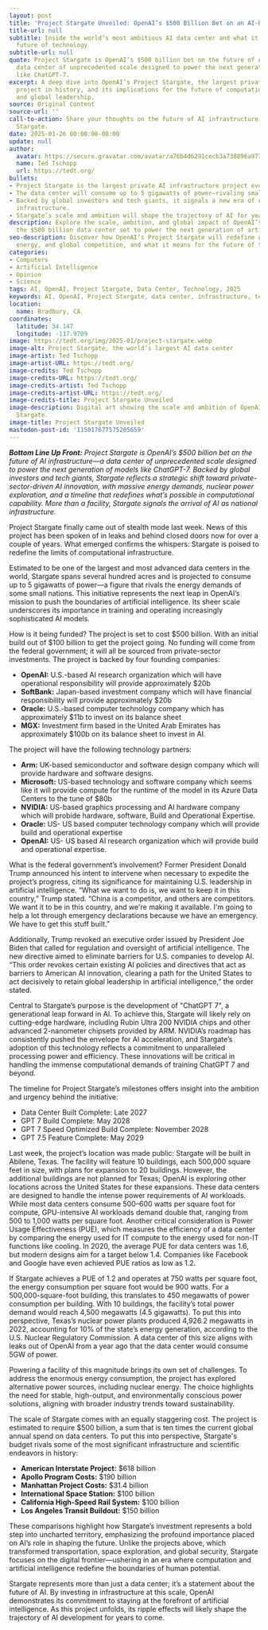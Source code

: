 ```yaml
---
layout: post
title: 'Project Stargate Unveiled: OpenAI’s $500 Billion Bet on an AI-Driven Future'
title-url: null
subtitle: Inside the world’s most ambitious AI data center and what it means for the
  future of technology
subtitle-url: null
quote: Project Stargate is OpenAI’s $500 billion bet on the future of AI infrastructure—a
  data center of unprecedented scale designed to power the next generation of models
  like ChatGPT-7.
excerpt: A deep dive into OpenAI’s Project Stargate, the largest private AI infrastructure
  project in history, and its implications for the future of computation, energy,
  and global leadership.
source: Original Content
source-url: ''
call-to-action: Share your thoughts on the future of AI infrastructure and Project
  Stargate.
date: 2025-01-26 00:00:00-08:00
update: null
author:
  avatar: https://secure.gravatar.com/avatar/a76b4d6291cecb3a738896a971bfb903?s=512&d=mp&r=g
  name: Ted Tschopp
  url: https://tedt.org/
bullets:
- Project Stargate is the largest private AI infrastructure project ever announced.
- The data center will consume up to 5 gigawatts of power—rivaling small nations.
- Backed by global investors and tech giants, it signals a new era of AI as national
  infrastructure.
- Stargate’s scale and ambition will shape the trajectory of AI for years to come.
description: Explore the scale, ambition, and global impact of OpenAI’s Project Stargate,
  the $500 billion data center set to power the next generation of artificial intelligence.
seo-description: Discover how OpenAI’s Project Stargate will redefine AI infrastructure,
  energy, and global competition, and what it means for the future of technology.
categories:
- Computers
- Artificial Intelligence
- Opinion
- Science
tags: AI, OpenAI, Project Stargate, Data Center, Technology, 2025
keywords: AI, OpenAI, Project Stargate, data center, infrastructure, technology, 2025
location:
  name: Bradbury, CA
coordinates:
  latitude: 34.147
  longitude: -117.9709
image: https://tedt.org/img/2025-01/project-stargate.webp
image-alt: Project Stargate, the world’s largest AI data center
image-artist: Ted Tschopp
image-artist-URL: https://tedt.org/
image-credits: Ted Tschopp
image-credits-URL: https://tedt.org/
image-credits-artist: Ted Tschopp
image-credits-artist-URL: https://tedt.org/
image-credits-title: Project Stargate Unveiled
image-description: Digital art showing the scale and ambition of OpenAI’s Project
  Stargate.
image-title: Project Stargate Unveiled
mastodon-post-id: '115017677575205659'
---
```

_**Bottom Line Up Front:** Project Stargate is OpenAI’s $500 billion bet on the future of AI infrastructure—a data center of unprecedented scale designed to power the next generation of models like ChatGPT-7. Backed by global investors and tech giants, Stargate reflects a strategic shift toward private-sector-driven AI innovation, with massive energy demands, nuclear power exploration, and a timeline that redefines what’s possible in computational capability. More than a facility, Stargate signals the arrival of AI as national infrastructure._

Project Stargate finally came out of stealth mode last week. News of this project has been spoken of in leaks and behind closed doors now for over a couple of years. What emerged confirms the whispers: Stargate is poised to redefine the limits of computational infrastructure.

Estimated to be one of the largest and most advanced data centers in the world, Stargate spans several hundred acres and is projected to consume up to 5 gigawatts of power—a figure that rivals the energy demands of some small nations. This initiative represents the next leap in OpenAI’s mission to push the boundaries of artificial intelligence. Its sheer scale underscores its importance in training and operating increasingly sophisticated AI models.

How is it being funded? The project is set to cost $500 billion. With an initial build out of $100 billion to get the project going. No funding will come from the federal government; it will all be sourced from private-sector investments. The project is backed by four founding companies:

* **OpenAI:** U.S.-based AI research organization which will have operational responsibility will provide approximately $20b
* **SoftBank:** Japan-based investment company which will have financial responsibility will provide approximately $20b
* **Oracle:** U.S.-based computer technology company which has approximately $11b to invest on its balance sheet
* **MGX:** Investment firm based in the United Arab Emirates has approximately $100b on its balance sheet to invest in AI.

The project will have the following technology partners:

* **Arm:** UK-based semiconductor and software design company which will provide hardware and software designs.
* **Microsoft:** US-based technology and software company which seems like it will provide compute for the runtime of the model in its Azure Data Centers to the tune of $80b
* **NVIDIA:** US-based graphics processing and AI hardware company which will probide hardware, software, Build and Operational Expertise.
* **Oracle:** US- US based computer technology company which will provide build and operational expertise
* **OpenAI:** US- US based AI research organization which will provide build and operational expertise.

What is the federal government’s involvement? Former President Donald Trump announced his intent to intervene when necessary to expedite the project’s progress, citing its significance for maintaining U.S. leadership in artificial intelligence. “What we want to do is, we want to keep it in this country,” Trump stated. “China is a competitor, and others are competitors. We want it to be in this country, and we're making it available. I'm going to help a lot through emergency declarations because we have an emergency. We have to get this stuff built.”

Additionally, Trump revoked an executive order issued by President Joe Biden that called for regulation and oversight of artificial intelligence. The new directive aimed to eliminate barriers for U.S. companies to develop AI. “This order revokes certain existing AI policies and directives that act as barriers to American AI innovation, clearing a path for the United States to act decisively to retain global leadership in artificial intelligence,” the order stated.

Central to Stargate’s purpose is the development of "ChatGPT 7", a generational leap forward in AI. To achieve this, Stargate will likely rely on cutting-edge hardware, including Rubin Ultra 200 NVIDIA chips and other advanced 2-nanometer chipsets provided by ARM. NVIDIA’s roadmap has consistently pushed the envelope for AI acceleration, and Stargate’s adoption of this technology reflects a commitment to unparalleled processing power and efficiency. These innovations will be critical in handling the immense computational demands of training ChatGPT 7 and beyond.

The timeline for Project Stargate’s milestones offers insight into the ambition and urgency behind the initiative:

* Data Center Built Complete: Late 2027
* GPT 7 Build Complete: May 2028
* GPT 7 Speed Optimized Build Complete: November 2028
* GPT 7.5 Feature Complete: May 2029

Last week, the project’s location was made public: Stargate will be built in Abilene, Texas. The facility will feature 10 buildings, each 500,000 square feet in size, with plans for expansion to 20 buildings. However, the additional buildings are not planned for Texas; OpenAI is exploring other locations across the United States for these expansions. These data centers are designed to handle the intense power requirements of AI workloads. While most data centers consume 500–600 watts per square foot for compute, GPU-intensive AI workloads demand double that, ranging from 500 to 1,000 watts per square foot. Another critical consideration is Power Usage Effectiveness (PUE), which measures the efficiency of a data center by comparing the energy used for IT compute to the energy used for non-IT functions like cooling. In 2020, the average PUE for data centers was 1.6, but modern designs aim for a target below 1.4. Companies like Facebook and Google have even achieved PUE ratios as low as 1.2.

If Stargate achieves a PUE of 1.2 and operates at 750 watts per square foot, the energy consumption per square foot would be 900 watts. For a 500,000-square-foot building, this translates to 450 megawatts of power consumption per building. With 10 buildings, the facility’s total power demand would reach 4,500 megawatts (4.5 gigawatts). To put this into perspective, Texas’s nuclear power plants produced 4,926.2 megawatts in 2022, accounting for 10% of the state’s energy generation, according to the U.S. Nuclear Regulatory Commission. A data center of this size aligns with leaks out of OpenAI from a year ago that the data center would consume 5GW of power.

Powering a facility of this magnitude brings its own set of challenges. To address the enormous energy consumption, the project has explored alternative power sources, including nuclear energy. The choice highlights the need for stable, high-output, and environmentally conscious power solutions, aligning with broader industry trends toward sustainability.

The scale of Stargate comes with an equally staggering cost. The project is estimated to require $500 billion, a sum that is ten times the current global annual spend on data centers. To put this into perspective, Stargate's budget rivals some of the most significant infrastructure and scientific endeavors in history:

* **American Interstate Project:** $618 billion
* **Apollo Program Costs:** $190 billion
* **Manhattan Project Costs:** $31.4 billion
* **International Space Station:** $100 billion
* **California High-Speed Rail System:** $100 billion
* **Los Angeles Transit Buildout:** $150 billion

These comparisons highlight how Stargate’s investment represents a bold step into uncharted territory, emphasizing the profound importance placed on AI’s role in shaping the future. Unlike the projects above, which transformed transportation, space exploration, and global security, Stargate focuses on the digital frontier—ushering in an era where computation and artificial intelligence redefine the boundaries of human potential.

Stargate represents more than just a data center; it’s a statement about the future of AI. By investing in infrastructure at this scale, OpenAI demonstrates its commitment to staying at the forefront of artificial intelligence. As this project unfolds, its ripple effects will likely shape the trajectory of AI development for years to come.
